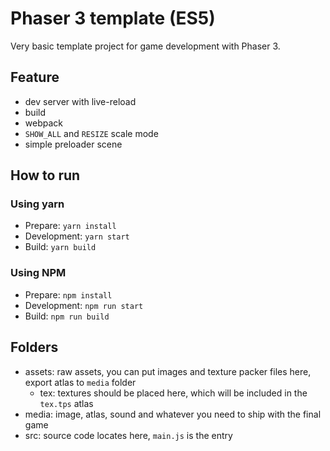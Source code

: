 # Phaser 3 template (ES5)

Very basic template project for game development with Phaser 3.

## Feature

- dev server with live-reload
- build
- webpack
- `SHOW_ALL` and `RESIZE` scale mode
- simple preloader scene

## How to run

### Using yarn

- Prepare: `yarn install`
- Development: `yarn start`
- Build: `yarn build`

### Using NPM

- Prepare: `npm install`
- Development: `npm run start`
- Build: `npm run build`

## Folders

- assets: raw assets, you can put images and texture packer files here, export atlas to `media` folder
    + tex: textures should be placed here, which will be included
           in the `tex.tps` atlas
- media: image, atlas, sound and whatever you need to ship with the final game
- src: source code locates here, `main.js` is the entry
